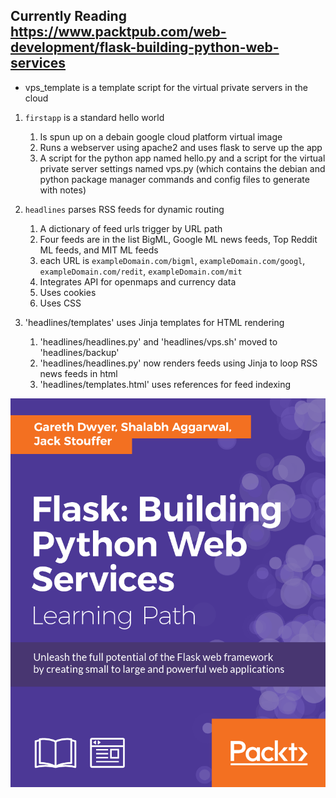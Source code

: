 ## Currently Reading https://www.packtpub.com/web-development/flask-building-python-web-services

 * vps_template is a template script for the virtual private servers in the cloud

1. `firstapp` is a standard hello world
   1. Is spun up on a debain google cloud platform virtual image
   2. Runs a webserver using apache2 and uses flask to serve up the app
   3. A script for the python app named hello.py and a script for the virtual private server settings
named vps.py (which contains the debian and python package manager commands and config files to 
generate with notes)
2. `headlines` parses RSS feeds for dynamic routing
   1. A dictionary of feed urls trigger by URL path
   2. Four feeds are in the list BigML, Google ML news feeds, Top Reddit ML feeds, and MIT ML feeds
   3. each URL is `exampleDomain.com/bigml`, `exampleDomain.com/googl`, `exampleDomain.com/redit`, `exampleDomain.com/mit`
   4. Integrates API for openmaps and currency data
   5. Uses cookies
   6. Uses CSS


3. 'headlines/templates' uses Jinja templates for HTML rendering
   1. 'headlines/headlines.py' and 'headlines/vps.sh' moved to 'headlines/backup'
   2. 'headlines/headlines.py' now renders feeds using Jinja to loop RSS news feeds in html
   3. 'headlines/templates.html' uses references for feed indexing

![flask_book.png](https://github.com/kayfay/flask-web-services/raw/master/flask_book.png)
